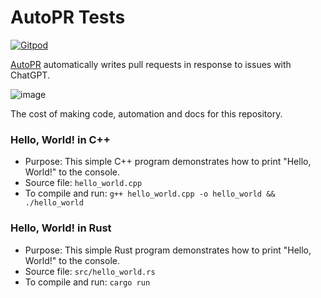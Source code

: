 # AutoPR Tests

[![Gitpod](https://img.shields.io/badge/Gitpod-ready--to--code-blue?logo=gitpod)](https://gitpod.io/#https://github.com/Konard/AutoPR-tests)

[AutoPR](https://github.com/irgolic/AutoPR) automatically writes pull requests in response to issues with ChatGPT.

![image](https://user-images.githubusercontent.com/1431904/236355726-882c1c49-77dd-4398-9b98-96b86b105f41.png)

The cost of making code, automation and docs for this repository.

### Hello, World! in C++
- Purpose: This simple C++ program demonstrates how to print "Hello, World!" to the console.
- Source file: `hello_world.cpp`
- To compile and run: `g++ hello_world.cpp -o hello_world && ./hello_world`

### Hello, World! in Rust
- Purpose: This simple Rust program demonstrates how to print "Hello, World!" to the console.
- Source file: `src/hello_world.rs`
- To compile and run: `cargo run`
